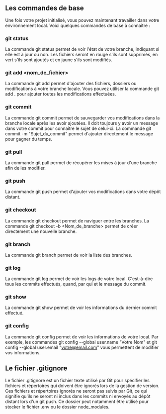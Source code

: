 ## Les commandes de base
Une fois votre projet initialisé, vous pouvez maintenant travailler dans votre environnement local. Voici quelques commandes de base à connaître :

### git status
La commande git status permet de voir l'état de votre branche, indiquant si elle est à jour ou non. Les fichiers seront en rouge s'ils sont supprimés, en vert s'ils sont ajoutés et en jaune s'ils sont modifiés.

### git add <nom_de_fichier>
La commande git add permet d'ajouter des fichiers, dossiers ou modifications à votre branche locale. Vous pouvez utiliser la commande git add . pour ajouter toutes les modifications effectuées.

### git commit
La commande git commit permet de sauvegarder vos modifications dans la branche locale après les avoir ajoutées. Il doit toujours y avoir un message dans votre commit pour connaître le sujet de celui-ci. La commande git commit -m "Sujet_du_commit" permet d'ajouter directement le message pour gagner du temps.

### git pull
La commande git pull permet de récupérer les mises à jour d'une branche afin de les modifier.

### git push
La commande git push permet d'ajouter vos modifications dans votre dépôt distant.

### git checkout
La commande git checkout permet de naviguer entre les branches. La commande git checkout -b <Nom_de_branche> permet de créer directement une nouvelle branche.

### git branch
La commande git branch permet de voir la liste des branches.

### git log
La commande git log permet de voir les logs de votre local. C'est-à-dire tous les commits effectués, quand, par qui et le message du commit.

### git show
La commande git show permet de voir les informations du dernier commit effectué.

### git config
La commande git config permet de voir les informations de votre local. Par exemple, les commandes git config --global user.name "Votre Nom" et git config --global user.email "votre@email.com" vous permettent de modifier vos informations.

## Le fichier .gitignore
Le fichier .gitignore est un fichier texte utilisé par Git pour spécifier les fichiers et répertoires qui doivent être ignorés lors de la gestion de version. Ces fichiers et répertoires ignorés ne seront pas suivis par Git, ce qui signifie qu'ils ne seront ni inclus dans les commits ni envoyés au dépôt distant lors d'un git push. Ce dossier peut notamment être utilisé pour stocker le fichier .env ou le dossier node_modules.